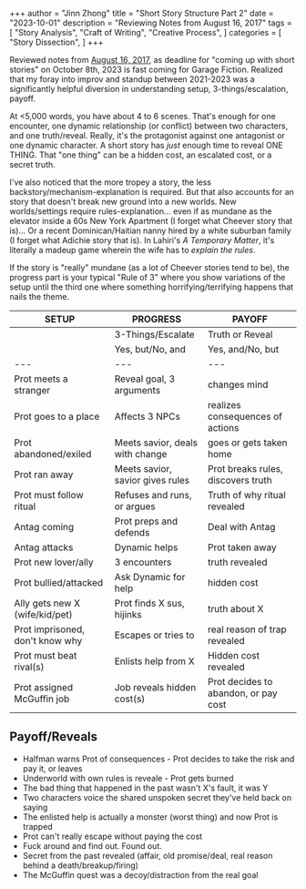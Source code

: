 +++
author = "Jinn Zhong"
title = "Short Story Structure Part 2"
date = "2023-10-01"
description = "Reviewing Notes from August 16, 2017"
tags = [
    "Story Analysis",
    "Craft of Writing",
    "Creative Process",
]
categories = [
    "Story Dissection",
]
+++

Reviewed notes from [August 16, 2017](https://journal.jinnzhong.com/short-story-plot-structure-study/), as deadline for "coming up with short stories" on October 8th, 2023 is fast coming for Garage Fiction. Realized that my foray into improv and standup between 2021-2023 was a significantly helpful diversion in understanding setup, 3-things/escalation, payoff.

At <5,000 words, you have about 4 to 6 scenes. That's enough for one encounter, one dynamic relationship (or conflict) between two characters, and one truth/reveal. Really, it's the protagonist against one antagonist or one dynamic character. A short story has *just* enough time to reveal ONE THING. That "one thing" can be a hidden cost, an escalated cost, or a secret truth.

I've also noticed that the more tropey a story, the less backstory/mechanism-explanation is required. But that also accounts for an story that doesn't break new ground into a new worlds. New worlds/settings require rules-explanation... even if as mundane as the elevator inside a 60s New York Apartment (I forget what Cheever story that is)... Or a recent Dominican/Haitian nanny hired by a white suburban family (I forget what Adichie story that is). In Lahiri's *A Temporary Matter*, it's literally a madeup game wherein the wife has to *explain the rules*. 

If the story is "really" mundane (as a lot of Cheever stories tend to be), the progress part is your typical "Rule of 3" where you show variations of the setup until the third one where something horrifying/terrifying happens that nails the theme.

|SETUP |PROGRESS |PAYOFF |
|---|---|---|
|   |3-Things/Escalate |Truth or Reveal | 
|   |Yes, but/No, and |Yes, and/No, but |
|---|---|---|
|Prot meets a stranger |Reveal goal, 3 arguments |changes mind |
|Prot goes to a place |Affects 3 NPCs |realizes consequences of actions |
|Prot abandoned/exiled |Meets savior, deals with change |goes or gets taken home |
|Prot ran away |Meets savior, savior gives rules |Prot breaks rules, discovers truth |
|Prot must follow ritual |Refuses and runs, or argues |Truth of why ritual revealed |
|Antag coming |Prot preps and defends |Deal with Antag |
|Antag attacks |Dynamic helps |Prot taken away |
|Prot new lover/ally |3 encounters |truth revealed |
|Prot bullied/attacked |Ask Dynamic for help |hidden cost |
|Ally gets new X (wife/kid/pet) |Prot finds X sus, hijinks |truth about X |
|Prot imprisoned, don't know why |Escapes or tries to |real reason of trap revealed |
|Prot must beat rival(s) |Enlists help from X |Hidden cost revealed |
|Prot assigned McGuffin job |Job reveals hidden cost(s) |Prot decides to abandon, or pay cost |

## Payoff/Reveals
* Halfman warns Prot of consequences - Prot decides to take the risk and pay it, or leaves
* Underworld with own rules is reveale - Prot gets burned
* The bad thing that happened in the past wasn't X's fault, it was Y
* Two characters voice the shared unspoken secret they've held back on saying
* The enlisted help is actually a monster (worst thing) and now Prot is trapped
* Prot can't really escape without paying the cost
* Fuck around and find out. Found out.
* Secret from the past revealed (affair, old promise/deal, real reason behind a death/breakup/firing)
* The McGuffin quest was a decoy/distraction from the real goal

